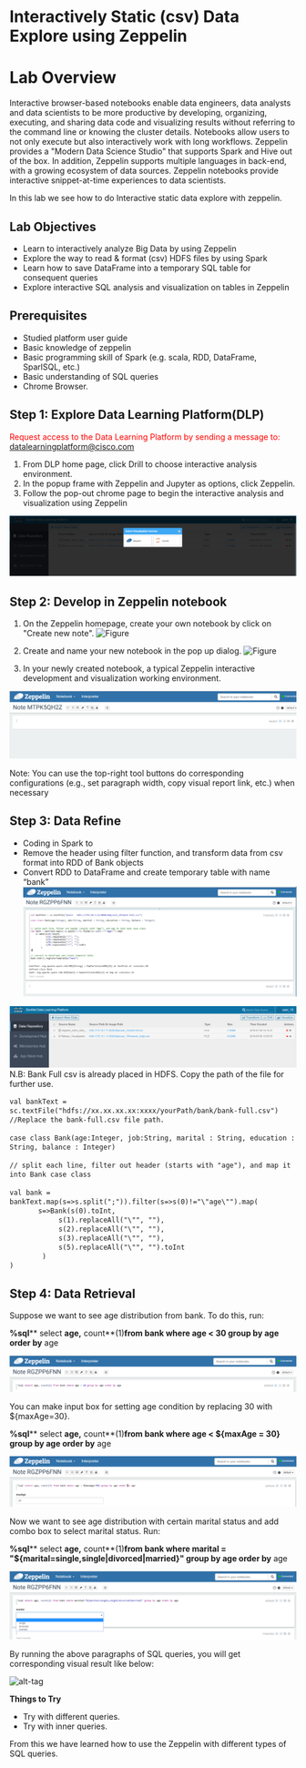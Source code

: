 

# **Interactively Static (csv) Data Explore using Zeppelin**

# **Lab Overview**

Interactive browser-based notebooks enable data engineers, data analysts and data scientists to be more productive by developing, organizing, executing, and sharing data code and visualizing results without referring to the command line or knowing the cluster details. Notebooks allow users to not only execute but also interactively work with long workflows. Zeppelin provides a &quot;Modern Data Science Studio&quot; that supports Spark and Hive out of the box. In addition, Zeppelin supports multiple languages in back-end, with a growing ecosystem of data sources. Zeppelin notebooks provide interactive snippet-at-time experiences to data scientists.

In this lab we see how to do Interactive static data explore with zeppelin.


## **Lab Objectives**

- Learn to interactively analyze Big Data by using Zeppelin
- Explore the way to read &amp; format (csv) HDFS files by using Spark
- Learn how to save DataFrame into a temporary SQL table for consequent queries
- Explore interactive SQL analysis and visualization on tables in Zeppelin

## **Prerequisites**

- Studied platform user guide
- Basic knowledge of zeppelin
- Basic programming skill of Spark (e.g. scala, RDD, DataFrame, SparlSQL, etc.)
- Basic understanding of SQL queries
- Chrome Browser.

## Step 1: Explore Data Learning Platform(DLP)

<font color='red'>Request access to the Data Learning Platform by sending a message to:</font> [datalearningplatform@cisco.com](mailto:datalearningplatform@cisco.com)


1. From DLP home page, click Drill to choose interactive analysis environment.
2. In the popup frame with Zeppelin and Jupyter as options, click Zeppelin.
3. Follow the pop-out chrome page to begin the interactive analysis and visualization using Zeppelin

![alt-tag](https://github.com/prakdutt/data-dev-learning-labs/blob/master/labs/data-explore-using-zeppelin/assets/selectZappline.PNG?raw=true)


## Step 2: Develop in Zeppelin notebook

1. On the Zeppelin homepage, create your own notebook by click on &quot;Create new note&quot;.
![Figure](https://github.com/prakdutt/data-dev-learning-labs/blob/master/labs/data-explore-using-zeppelin/assets/welcome-to-zeppelin.png?raw=true)

2. Create and name your new notebook in the pop up dialog.
![Figure](https://github.com/prakdutt/data-dev-learning-labs/blob/master/labs/data-explore-using-zeppelin/assets/create-note.png?raw=true)

3. In your newly created notebook, a typical Zeppelin interactive development and visualization working environment.

![alt-tag](https://github.com/prakdutt/data-dev-learning-labs/blob/master/labs/data-explore-using-zeppelin/assets/ZapplineIntf.PNG?raw=true)

Note: You can use the top-right tool buttons do corresponding configurations (e.g., set paragraph width, copy visual report link, etc.) when necessary

## Step 3: Data Refine
 - Coding in Spark to
-    Remove the header using filter function, and transform data from csv format into RDD of Bank objects
-    Convert RDD to DataFrame and create temporary table with name “bank”
![alt-tag](https://github.com/prakdutt/data-dev-learning-labs/blob/master/labs/data-explore-using-zeppelin/assets/ScriptOnZepplineAfterExecution.PNG?raw=true)

![alt-tag](https://github.com/prakdutt/data-dev-learning-labs/blob/master/labs/data-explore-using-zeppelin/assets/BankFull.PNG?raw=true)
N.B: Bank Full csv is already placed in HDFS. Copy the path of the file for further use. 
```jason
val bankText = sc.textFile("hdfs://xx.xx.xx.xx:xxxx/yourPath/bank/bank-full.csv")  
//Replace the bank-full.csv file path.

case class Bank(age:Integer, job:String, marital : String, education : String, balance : Integer)

// split each line, filter out header (starts with "age"), and map it into Bank case class
 
val bank = bankText.map(s=>s.split(";")).filter(s=>s(0)!="\"age\"").map(  
       s=>Bank(s(0).toInt, 
            s(1).replaceAll("\"", ""),  
            s(2).replaceAll("\"", ""),  
            s(3).replaceAll("\"", ""),  
            s(5).replaceAll("\"", "").toInt  
        )  
)
```
## Step 4: Data Retrieval

Suppose we want to see age distribution from bank. To do this, run:

**%sql**** select **age,** count**(1)**from **bank** where **age** &lt; **30** group ****by** age **order**** by** age

![alt-tag](https://github.com/prakdutt/data-dev-learning-labs/blob/master/labs/data-explore-using-zeppelin/assets/SimpleSql.PNG?raw=true)

You can make input box for setting age condition by replacing 30 with ${maxAge=30}.

**%sql**** select **age,** count**(1)**from **bank** where **age** &lt; **${maxAge** = **30}** group ****by** age **order**** by** age

![alt-tag](https://github.com/prakdutt/data-dev-learning-labs/blob/master/labs/data-explore-using-zeppelin/assets/inputParameter.PNG?raw=true)

Now we want to see age distribution with certain marital status and add combo box to select marital status. Run:

**%sql**** select **age,** count**(1)**from **bank** where **marital** = **&quot;${marital=single,single|divorced|married}&quot;** group ****by** age **order**** by** age

![alt-tag](https://github.com/prakdutt/data-dev-learning-labs/blob/master/labs/data-explore-using-zeppelin/assets/zepplelinListbox.PNG?raw=true)

By running the above paragraphs of SQL queries, you will get corresponding visual result like below:

![alt-tag](https://github.com/prakdutt/data-dev-learning-labs/blob/master/labs/data-explore-using-zeppelin/assets/sql-results.png?raw=true)


 **Things to Try**

- Try with different queries.
- Try with inner queries.

From this we have learned how to use the Zeppelin with different types of SQL queries.

